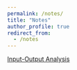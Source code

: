```yaml
---
permalink: /notes/
title: "Notes"
author_profile: true
redirect_from: 
  - /notes
---
```


 [Input-Output Analysis](http://xishanyu2.github.io/files/Input_Output_Analysis.pdf)

